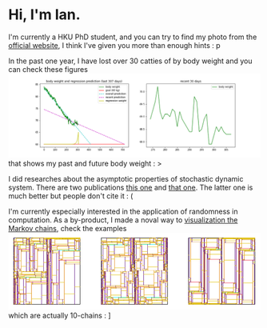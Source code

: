 # Hi, I'm Ian. 

I'm currently a HKU PhD student, and you can try to find my photo from the [official website](https://saasweb.hku.hk/student/2021phd.php#ianzhang), I think I've given you more than enough hints : p

In the past one year, I have lost over 30 catties of by body weight and you can check these figures
![figure](https://raw.githubusercontent.com/IanFla/Lose-Weight/main/weight.png)
that shows my past and future body weight : >

I did researches about the asymptotic properties of stochastic dynamic system. There are two publications [this one](https://www.sciencedirect.com/science/article/abs/pii/S0893965918303215) and [that one](https://onlinelibrary.wiley.com/doi/10.1002/mma.6540). The latter one is much better but people don't cite it : (

I'm currently especially interested in the application of randomness in computation. As a by-product, I made a noval way to [visualization the Markov chains](https://arxiv.org/pdf/2107.09850.pdf), check the examples
![example](https://raw.githubusercontent.com/IanFla/Markov-Chains/main/MC3.png?token=AMHG2XP6WJP5BIP7D5R52HDBJ22Z4)
which are actually 10-chains : ]
